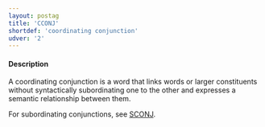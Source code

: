 ```yaml
---
layout: postag
title: 'CCONJ'
shortdef: 'coordinating conjunction'
udver: '2'
---
```


#### Description

A coordinating conjunction is a word that links words or larger constituents without syntactically subordinating one to the other and expresses a semantic relationship between them.

For subordinating conjunctions, see [SCONJ]().




<!-- Interlanguage links updated Út 9. května 2023, 20:03:24 CEST -->
